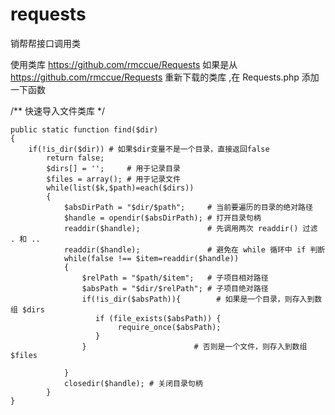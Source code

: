 # requests
销帮帮接口调用类

使用类库 https://github.com/rmccue/Requests 
如果是从 https://github.com/rmccue/Requests 重新下载的类库 ,在 Requests.php 添加一下函数

/** 快速导入文件类库 */

	public static function find($dir)
	{
	    if(!is_dir($dir)) # 如果$dir变量不是一个目录，直接返回false
	        return false;
	        $dirs[] = '';     # 用于记录目录
	        $files = array(); # 用于记录文件
	        while(list($k,$path)=each($dirs))
	        {
	            $absDirPath = "$dir/$path";     # 当前要遍历的目录的绝对路径
	            $handle = opendir($absDirPath); # 打开目录句柄
	            readdir($handle);               # 先调用两次 readdir() 过滤 . 和 ..
	            readdir($handle);               # 避免在 while 循环中 if 判断
	            while(false !== $item=readdir($handle))
	            {
	                $relPath = "$path/$item";   # 子项目相对路径
	                $absPath = "$dir/$relPath"; # 子项目绝对路径
	                if(!is_dir($absPath)){        # 如果是一个目录，则存入到数组 $dirs
	                   if (file_exists($absPath)) {
		                  	require_once($absPath);
		               }
	                }                        # 否则是一个文件，则存入到数组 $files
	                       
	            }
	            closedir($handle); # 关闭目录句柄
	        }
	}

